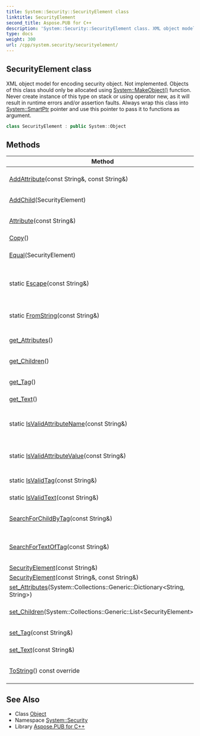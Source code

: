 ```yaml
---
title: System::Security::SecurityElement class
linktitle: SecurityElement
second_title: Aspose.PUB for C++
description: 'System::Security::SecurityElement class. XML object model for encoding security object. Not implemented. Objects of this class should only be allocated using System::MakeObject() function. Never create instance of this type on stack or using operator new, as it will result in runtime errors and/or assertion faults. Always wrap this class into System::SmartPtr pointer and use this pointer to pass it to functions as argument in C++.'
type: docs
weight: 300
url: /cpp/system.security/securityelement/
---
```

## SecurityElement class


XML object model for encoding security object. Not implemented. Objects of this class should only be allocated using [System::MakeObject()](../../system/makeobject/) function. Never create instance of this type on stack or using operator new, as it will result in runtime errors and/or assertion faults. Always wrap this class into [System::SmartPtr](../../system/smartptr/) pointer and use this pointer to pass it to functions as argument.

```cpp
class SecurityElement : public System::Object
```

## Methods

| Method | Description |
| --- | --- |
| [AddAttribute](./addattribute/)(const String\&, const String\&) | Adds attribute to tag. |
| [AddChild](./addchild/)(SecurityElement) | Adds child tag. |
| [Attribute](./attribute/)(const String\&) | Gets attribute value. |
| [Copy](./copy/)() | Clones tag. |
| [Equal](./equal/)(SecurityElement) | Checks for parameters equality. |
| static [Escape](./escape/)(const String\&) | Escapes characters in XML string. |
| static [FromString](./fromstring/)(const String\&) | Creates element from XML code. |
| [get_Attributes](./get_attributes/)() | Gets tag attributes. |
| [get_Children](./get_children/)() | Gets tag child objects. |
| [get_Tag](./get_tag/)() | Gets tag name. |
| [get_Text](./get_text/)() | Gets tag inner text. |
| static [IsValidAttributeName](./isvalidattributename/)(const String\&) | Checks if attribute name is valid. |
| static [IsValidAttributeValue](./isvalidattributevalue/)(const String\&) | Checks if attribute value is valid. |
| static [IsValidTag](./isvalidtag/)(const String\&) | Checks if tag is valid. |
| static [IsValidText](./isvalidtext/)(const String\&) | Checks if text is valid. |
| [SearchForChildByTag](./searchforchildbytag/)(const String\&) | Gets child tag by name. |
| [SearchForTextOfTag](./searchfortextoftag/)(const String\&) | Gets child tag inner text by tag name. |
| [SecurityElement](./securityelement/)(const String\&) | Constructor. |
| [SecurityElement](./securityelement/)(const String\&, const String\&) | Constructor. |
| [set_Attributes](./set_attributes/)(System::Collections::Generic::Dictionary\<String, String\>) | Sets tag attributes. |
| [set_Children](./set_children/)(System::Collections::Generic::List\<SecurityElement\>) | Sets tag child objects. |
| [set_Tag](./set_tag/)(const String\&) | Sets tag name. |
| [set_Text](./set_text/)(const String\&) | Sets tag inner text. |
| [ToString](./tostring/)() const override | Converts tag to string. |
## See Also

* Class [Object](../../system/object/)
* Namespace [System::Security](../)
* Library [Aspose.PUB for C++](../../)
